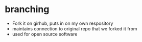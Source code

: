 # branching
 * Fork it on girhub, puts in on my own respository
 * maintains connection to original repo that we forked it from
 * used for open source software